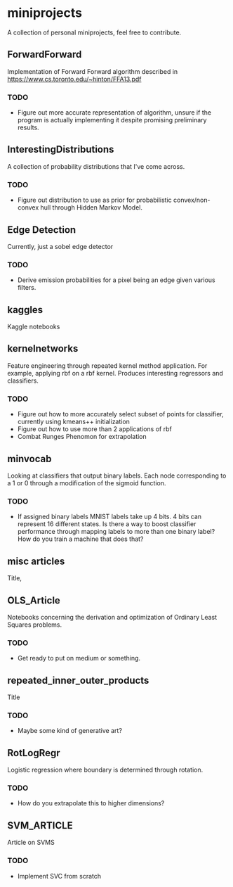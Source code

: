 # miniprojects
A collection of personal miniprojects, feel free to contribute.

## ForwardForward

Implementation of Forward Forward algorithm described in https://www.cs.toronto.edu/~hinton/FFA13.pdf

### TODO

- Figure out more accurate representation of algorithm, unsure if the program is actually implementing it despite promising preliminary results.

## InterestingDistributions

A collection of probability distributions that I've come across.

### TODO

- Figure out distribution to use as prior for probabilistic convex/non-convex hull through Hidden Markov Model.

## Edge Detection

Currently, just a sobel edge detector

### TODO

- Derive emission probabilities for a pixel being an edge given various filters.

## kaggles

Kaggle notebooks

## kernelnetworks

Feature engineering through repeated kernel method application. For example, applying rbf on a rbf kernel. Produces interesting regressors and classifiers.

### TODO

- Figure out how to more accurately select subset of points for classifier, currently using kmeans++ initialization
- Figure out how to use more than 2 applications of rbf 
- Combat Runges Phenomon for extrapolation

## minvocab

Looking at classifiers that output binary labels. Each node corresponding to a 1 or 0 through a modification of the sigmoid function. 

### TODO

- If assigned binary labels MNIST labels take up 4 bits. 4 bits can represent 16 different states. Is there a way to boost classifier performance through mapping labels to more than one binary label? How do you train a machine that does that?

## misc articles

Title,

## OLS_Article

Notebooks concerning the derivation and optimization of Ordinary Least Squares problems.

### TODO

- Get ready to put on medium or something.

## repeated_inner_outer_products

Title

### TODO

- Maybe some kind of generative art?

## RotLogRegr

Logistic regression where boundary is determined through rotation.

### TODO

- How do you extrapolate this to higher dimensions?

## SVM_ARTICLE

Article on SVMS

### TODO

- Implement SVC from scratch


